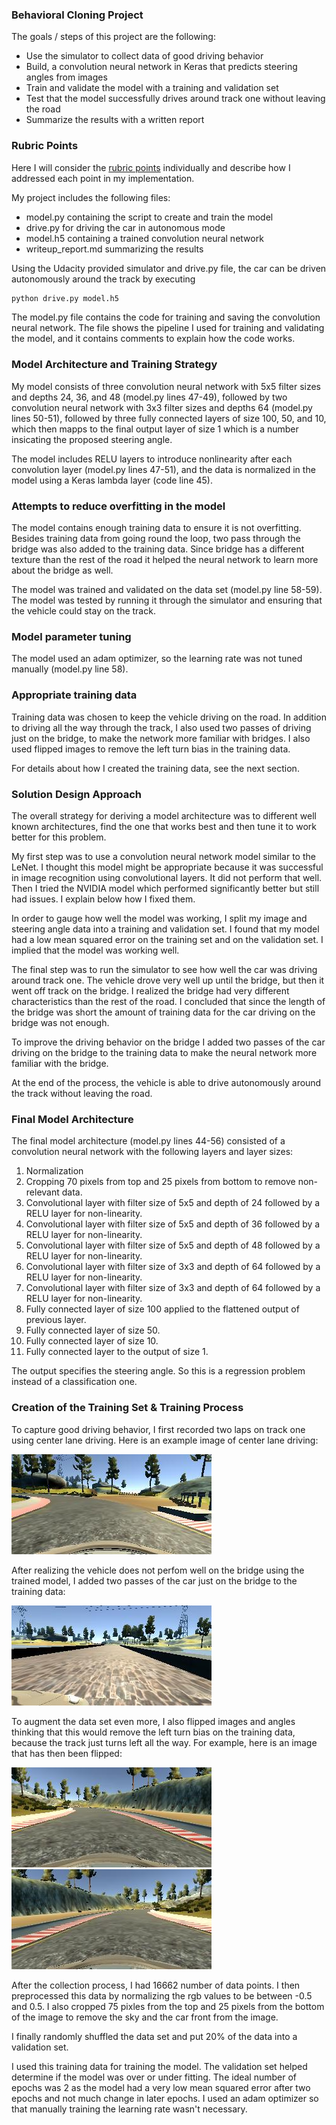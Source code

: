 ### Behavioral Cloning Project

The goals / steps of this project are the following:
* Use the simulator to collect data of good driving behavior
* Build, a convolution neural network in Keras that predicts steering angles from images
* Train and validate the model with a training and validation set
* Test that the model successfully drives around track one without leaving the road
* Summarize the results with a written report


[//]: # (Image References)

[image1]: ./examples/center_lane_driving.jpg "Center Lane Driving Image"
[image2]: ./examples/bridge_driving.jpg "Bridge Driving Image"
[image3]: ./examples/normal.jpg "Normal Image"
[image4]: ./examples/flipped.jpg "Flipped Image"

### Rubric Points
Here I will consider the [rubric points](https://review.udacity.com/#!/rubrics/432/view) individually and describe how I addressed each point in my implementation.  

My project includes the following files:
* model.py containing the script to create and train the model
* drive.py for driving the car in autonomous mode
* model.h5 containing a trained convolution neural network 
* writeup_report.md summarizing the results

Using the Udacity provided simulator and drive.py file, the car can be driven autonomously around the track by executing 
```sh
python drive.py model.h5
```

The model.py file contains the code for training and saving the convolution neural network. The file shows the pipeline I used for training and validating the model, and it contains comments to explain how the code works.

### Model Architecture and Training Strategy

My model consists of three convolution neural network with 5x5 filter sizes and depths 24, 36, and 48 (model.py lines 47-49), followed by two convolution neural network with 3x3 filter sizes and depths 64 (model.py lines 50-51), followed by three fully connected layers of size 100, 50, and 10, which then mapps to the final output layer of size 1 which is a number insicating the proposed steering angle.

The model includes RELU layers to introduce nonlinearity after each convolution layer (model.py lines 47-51), and the data is normalized in the model using a Keras lambda layer (code line 45). 

### Attempts to reduce overfitting in the model

The model contains enough training data to ensure it is not overfitting. Besides training data from going round the loop, two pass through the bridge was also added to the training data. Since bridge has a different texture than the rest of the road it helped the neural network to learn more about the bridge as well.

The model was trained and validated on the data set (model.py line 58-59). The model was tested by running it through the simulator and ensuring that the vehicle could stay on the track.

### Model parameter tuning

The model used an adam optimizer, so the learning rate was not tuned manually (model.py line 58).

### Appropriate training data

Training data was chosen to keep the vehicle driving on the road. In addition to driving all the way through the track, I also used two passes of driving just on the bridge, to make the network more familiar with bridges. I also used flipped images to remove the left turn bias in the training data.

For details about how I created the training data, see the next section. 

### Solution Design Approach

The overall strategy for deriving a model architecture was to different well known architectures, find the one that works best and then tune it to work better for this problem.

My first step was to use a convolution neural network model similar to the LeNet. I thought this model might be appropriate because it was successful in image recognition using convolutional layers. It did not perform that well. Then I tried the NVIDIA model which performed significantly better but still had issues. I explain below how I fixed them.

In order to gauge how well the model was working, I split my image and steering angle data into a training and validation set. I found that my model had a low mean squared error on the training set and on the validation set. I implied that the model was working well. 

The final step was to run the simulator to see how well the car was driving around track one. The vehicle drove very well up until the bridge, but then it went off track on the bridge. I realized the bridge had very different characteristics than the rest of the road. I concluded that since the length of the bridge was short the amount of training data for the car driving on the bridge was not enough. 

To improve the driving behavior on the bridge I added two passes of the car driving on the bridge to the training data to make the neural network more familiar with the bridge.

At the end of the process, the vehicle is able to drive autonomously around the track without leaving the road.

### Final Model Architecture

The final model architecture (model.py lines 44-56) consisted of a convolution neural network with the following layers and layer sizes:

1. Normalization
2. Cropping 70 pixels from top and 25 pixels from bottom to remove non-relevant data.
3. Convolutional layer with filter size of 5x5 and depth of 24 followed by a RELU layer for non-linearity.
4. Convolutional layer with filter size of 5x5 and depth of 36 followed by a RELU layer for non-linearity.
5. Convolutional layer with filter size of 5x5 and depth of 48 followed by a RELU layer for non-linearity.
6. Convolutional layer with filter size of 3x3 and depth of 64 followed by a RELU layer for non-linearity.
7. Convolutional layer with filter size of 3x3 and depth of 64 followed by a RELU layer for non-linearity.
8. Fully connected layer of size 100 applied to the flattened output of previous layer. 
9. Fully connected layer of size 50.
10. Fully connected layer of size 10.
11. Fully connected layer to the output of size 1.

The output specifies the steering angle. So this is a regression problem instead of a classification one.

### Creation of the Training Set & Training Process

To capture good driving behavior, I first recorded two laps on track one using center lane driving. Here is an example image of center lane driving:

![alt text][image1]

After realizing the vehicle does not perfom well on the bridge using the trained model, I added two passes of the car just on the bridge to the training data:

![alt text][image2]

To augment the data set even more, I also flipped images and angles thinking that this would remove the left turn bias on the training data, because the track just turns left all the way. For example, here is an image that has then been flipped:

![alt text][image3]
![alt text][image4]

After the collection process, I had 16662 number of data points. I then preprocessed this data by normalizing the rgb values to be between -0.5 and 0.5. I also cropped 75 pixles from the top and 25 pixels from the bottom of the image to remove the sky and the car front from the image.

I finally randomly shuffled the data set and put 20% of the data into a validation set. 

I used this training data for training the model. The validation set helped determine if the model was over or under fitting. The ideal number of epochs was 2 as the model had a very low mean squared error after two epochs and not much change in later epochs. I used an adam optimizer so that manually training the learning rate wasn't necessary.
